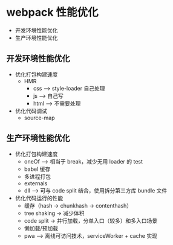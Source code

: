 # webpack 性能优化

- 开发环境性能优化
- 生产环境性能优化

## 开发环境性能优化

- 优化打包构建速度
  - HMR
    - css --> style-loader 自己处理
    - js --> 自己写
    - html --> 不需要处理
- 优化代码调试
  - source-map

## 生产环境性能优化

- 优化打包构建速度
  - oneOf --> 相当于 break，减少无用 loader 的 test
  - babel 缓存
  - 多进程打包
  - externals
  - dll --> 可与 code split 结合，使用拆分第三方库 bundle 文件
- 优化代码运行的性能
  - 缓存（hash -> chunkhash -> contenthash）
  - tree shaking -> 减少体积
  - code split -> 并行加载，分单入口（较多）和多入口场景
  - 懒加载/预加载
  - pwa --> 离线可访问技术，serviceWorker + cache 实现
